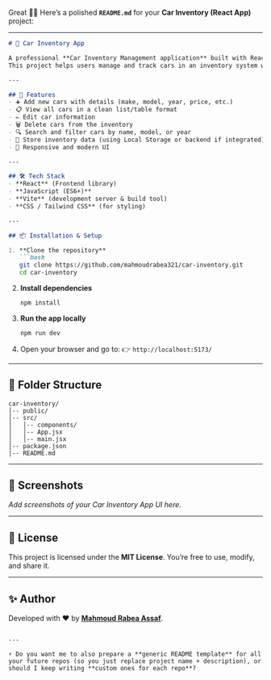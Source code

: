 Great 🚗🔥 Here’s a polished **`README.md`** for your **Car Inventory (React App)** project:

---

````markdown
# 🚗 Car Inventory App

A professional **Car Inventory Management application** built with React.  
This project helps users manage and track cars in an inventory system with an easy-to-use interface.

---

## 🚀 Features
- ➕ Add new cars with details (make, model, year, price, etc.)  
- 📋 View all cars in a clean list/table format  
- ✏️ Edit car information  
- 🗑️ Delete cars from the inventory  
- 🔍 Search and filter cars by name, model, or year  
- 💾 Store inventory data (using Local Storage or backend if integrated)  
- 🎨 Responsive and modern UI  

---

## 🛠️ Tech Stack
- **React** (Frontend library)  
- **JavaScript (ES6+)**  
- **Vite** (development server & build tool)  
- **CSS / Tailwind CSS** (for styling)  

---

## 📦 Installation & Setup

1. **Clone the repository**  
   ```bash
   git clone https://github.com/mahmoudrabea321/car-inventory.git
   cd car-inventory
````

2. **Install dependencies**

   ```bash
   npm install
   ```

3. **Run the app locally**

   ```bash
   npm run dev
   ```

4. Open your browser and go to:
   👉 `http://localhost:5173/`

---

## 📂 Folder Structure

```
car-inventory/
│-- public/
│-- src/
│   │-- components/
│   │-- App.jsx
│   │-- main.jsx
│-- package.json
│-- README.md
```

---

## 📸 Screenshots

*Add screenshots of your Car Inventory App UI here.*

---

## 📜 License

This project is licensed under the **MIT License**.
You’re free to use, modify, and share it.

---

## ✨ Author

Developed with ❤️ by [**Mahmoud Rabea Assaf**](https://github.com/mahmoudrabea321).

```

---

⚡ Do you want me to also prepare a **generic README template** for all your future repos (so you just replace project name + description), or should I keep writing **custom ones for each repo**?
```

